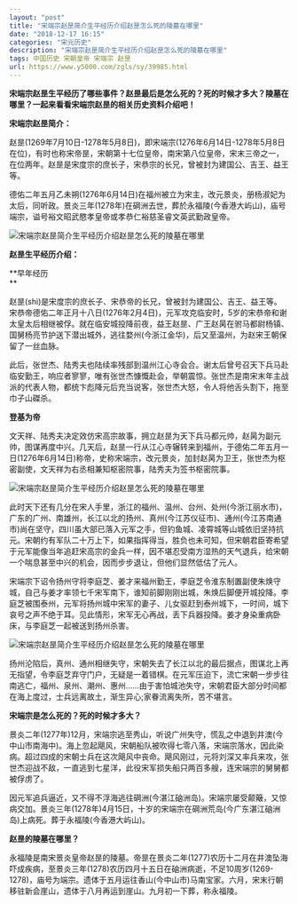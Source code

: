 ```yaml
---
layout: "post"
title: "宋端宗赵昰简介生平经历介绍赵昰怎么死的陵墓在哪里"
date: "2018-12-17 16:15"
categories: "宋元历史"
description: "宋端宗赵昰简介生平经历介绍赵昰怎么死的陵墓在哪里"
tags: 中国历史 宋朝皇帝 宋端宗 赵昰
url: https://www.y5000.com/zgls/sy/39985.html
---
```






**宋端宗赵昰生平经历了哪些事件？赵昰最后是怎么死的？死的时候才多大？陵墓在哪里？一起来看看宋端宗赵昰的相关历史资料介绍吧！**

 **宋端宗赵昰简介：**

赵昰(1269年7月10日-1278年5月8日)，即宋端宗(1276年6月14日-1278年5月8日在位)，有时也称宋帝昰，宋朝第十七位皇帝，南宋第八位皇帝，宋末三帝之一，在位两年。赵昰是宋度宗的庶长子，宋恭宗的长兄，曾被封为建国公、吉王、益王等。

德佑二年五月乙未朔(1276年6月14日)在福州被立为宋主，改元景炎，册杨淑妃为太后，同听政。景炎三年(1278年)在碙洲去世，葬於永福陵(今香港大屿山)，庙号端宗，谥号裕文昭武愍孝皇帝或孝恭仁裕慈圣睿文英武勤政皇帝。

![宋端宗赵昰简介生平经历介绍赵昰怎么死的陵墓在哪里](https://img.y5000.com/uploads/allimg/190111/568126ea4755612c743fed31e24d3d34.jpg)

 **赵昰生平经历介绍：**

 **早年经历  
**

赵昰(shì)是宋度宗的庶长子、宋恭帝的长兄，曾被封为建国公、吉王、益王等。宋恭帝德佑二年正月十八日(1276年2月4日)，元军攻克临安时，5岁的宋恭帝和谢太皇太后相继被俘。就在临安城投降前夜，益王赵昰、广王赵昺在驸马都尉杨镇、国舅杨亮节护送下潜出城外，逃往婺州(今浙江金华)，后又至温州，为赵宋王朝保留了一丝血脉。

此后，张世杰、陆秀夫也陆续率残部到温州江心寺会合。谢太后曾号召天下兵马赴临安勤王，响应者寥寥，唯有张世杰慷慨赴会，举朝震惊。张世杰是南宋末年主战派的代表人物，都统卞彪降元后充当说客，张世杰大怒，令人将他舌头割下，拖至巾子山磔杀。

 **登基为帝**

文天祥、陆秀夫决定效仿宋高宗故事，拥立赵昰为天下兵马都元帅，赵昺为副元帅，图谋再度中兴。几天后，赵昰一行从江心寺辗转来到福州，于德佑二年五月一日(1276年6月14日)称帝，史称宋端宗，改元景炎，加封赵昺为卫王，张世杰为枢密副使，文天祥为右丞相兼知枢密院事，陆秀夫为签书枢密院事。

![宋端宗赵昰简介生平经历介绍赵昰怎么死的陵墓在哪里](https://img.y5000.com/uploads/allimg/190111/1db6e90716c034fa3490d641a8671e0c.jpg)

此时天下还有几分在宋人手里，浙江的福州、温州、台州、处州(今浙江丽水市)，广东的广州、南雄州，长江以北的扬州、真州(今江苏仪征市)、通州(今江苏南通市)尚在坚守，四川虽大部已落入元军之手，但钓鱼城、凌霄城等山城依旧坚持抗元。宋朝约有军队二十万上下，如果指挥得当，胜负也未可知，但宋朝君臣寄希望于元军能像当年追赶宋高宗的金兵一样，因不堪忍受南方湿热的天气退兵，给宋朝一个喘息甚至中兴的机会，因而步步退让，但他们显然低估了元人。

宋端宗下诏令扬州守将李庭芝、姜才来福州勤王，李庭芝令淮东制置副使朱焕守城，自己与姜才率领七千宋军南下，谁知前脚刚刚出城，朱焕后脚便开城投降。李庭芝被围泰州，元军将扬州城中宋军的妻子、儿女驱赶到泰州城下，一时间，城下哀号之声不绝于耳。见此情形，宋军无心再战，丢下兵器投降。姜才身染重病卧床，与李庭芝一起被送到扬州杀害。

![宋端宗赵昰简介生平经历介绍赵昰怎么死的陵墓在哪里](https://img.y5000.com/uploads/allimg/190111/11abc324caaa397562de890432bb24a3.png)

扬州沦陷后，真州、通州相继失守，宋朝失去了长江以北的最后据点，图谋北上再无指望，令李庭芝弃守门户，无疑是一着错棋。在元军压迫下，流亡宋朝一步步往南逃亡，福州、泉州、潮州、惠州……由于害怕城池失守，宋朝君臣大部分时间都在海上度过，士兵远离故土，渐生异心;家眷流离失所，苦不堪言。

 **宋端宗是怎么死的？死的时候才多大？**

景炎二年(1277年)12月，宋端宗逃至秀山，听说广州失守，慌乱之中退到井澳(今中山市南海中)。海上忽起飓风，宋朝船队被吹得七零八落，宋端宗落水，因此染病。超过四成的宋朝士兵在这次飓风中丧命。飓风刚过，元将刘深又率兵来攻，张世杰迎战不敌，一直逃到七星洋，此役宋军损失船只两百多艘，连宋端宗的舅舅都被俘虏了。  

因元军追兵逼近，又不得不浮海逃往碙洲(今湛江硇洲岛)。宋端宗屡受颠簸，又惊病交加。景炎三年(1278年)4月15日，十岁的宋端宗在碙洲荒岛(今广东湛江硇洲岛)上病死。葬于永福陵(今香港大屿山)。

 **赵昰的陵墓在哪里？**

永福陵是南宋景炎皇帝赵昰的陵墓。帝昰在景炎二年(1277)农历十二月在井澳坠海吓成疾病，至景炎三年(1278)农历四月十五日在硇洲病逝，不足10周岁(1269-1278)，庙号为端宗。遗体于五月运往香山(今中山市)马南宝家。六月，宋末行朝移驻新会崖山，遗体于八月再运到崖山。九月初一下葬，称永福陵。
